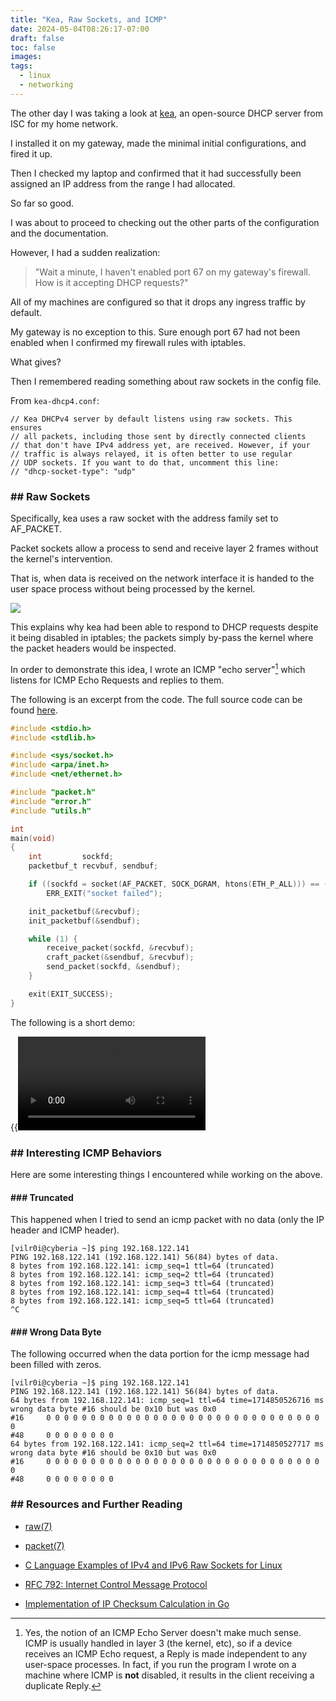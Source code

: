 ```yaml
---
title: "Kea, Raw Sockets, and ICMP"
date: 2024-05-04T08:26:17-07:00
draft: false
toc: false
images:
tags:
  - linux
  - networking
---
```


The other day I was taking a look at [kea](https://kea.readthedocs.io/en/latest/index.html), an open-source DHCP server from ISC for my home network.

I installed it on my gateway, made the minimal initial configurations, and fired it up.

Then I checked my laptop and confirmed that it had successfully been assigned an IP address from the range I had allocated. 

So far so good.

I was about to proceed to checking out the other parts of the configuration and the documentation.

However, I had a sudden realization:

> "Wait a minute, I haven't enabled port 67 on my gateway's firewall. How is it accepting DHCP requests?"

All of my machines are configured so that it drops any ingress traffic by default.

My gateway is no exception to this. Sure enough port 67 had not been enabled when I confirmed my firewall rules with iptables.

What gives?

Then I remembered reading something about raw sockets in the config file.

From `kea-dhcp4.conf`:
```console
// Kea DHCPv4 server by default listens using raw sockets. This ensures
// all packets, including those sent by directly connected clients
// that don't have IPv4 address yet, are received. However, if your
// traffic is always relayed, it is often better to use regular
// UDP sockets. If you want to do that, uncomment this line:
// "dhcp-socket-type": "udp"
```

### \#\# Raw Sockets

Specifically, kea uses a raw socket with the address family set to AF_PACKET. 

Packet sockets allow a process to send and receive layer 2 frames without the kernel's intervention.

That is, when data is received on the network interface it is handed to the user space process without being processed by the kernel.

![](https://www.opensourceforu.com/wp-content/uploads/2015/03/Figure-11-1-350x108.jpg)

This explains why kea had been able to respond to DHCP requests despite it being disabled in iptables; the packets simply by-pass the kernel where the packet headers would be inspected.

In order to demonstrate this idea, I wrote an ICMP "echo server"[^1] which listens for ICMP Echo Requests and replies to them. 

The following is an excerpt from the code. The full source code can be found [here](https://github.com/vilroi/lab/tree/main/raw/icmp_echo_server).

```c
#include <stdio.h>
#include <stdlib.h>

#include <sys/socket.h>
#include <arpa/inet.h>
#include <net/ethernet.h>

#include "packet.h"
#include "error.h"
#include "utils.h"

int 
main(void)
{
	int			sockfd;
	packetbuf_t	recvbuf, sendbuf;

	if ((sockfd = socket(AF_PACKET, SOCK_DGRAM, htons(ETH_P_ALL))) == -1)
		ERR_EXIT("socket failed");

	init_packetbuf(&recvbuf);
	init_packetbuf(&sendbuf);

	while (1) {
		receive_packet(sockfd, &recvbuf);
		craft_packet(&sendbuf, &recvbuf);
		send_packet(sockfd, &sendbuf);
	}

	exit(EXIT_SUCCESS);
}
```

The following is a short demo:

{{<video src="/static/icmp_server.webm" type="video/webm" preload="auto">}}

### \#\# Interesting ICMP Behaviors
Here are some interesting things I encountered while working on the above.

#### \#\#\# Truncated
This happened when I tried to send an icmp packet with no data (only the IP header and ICMP header).

```console
[vilr0i@cyberia ~]$ ping 192.168.122.141
PING 192.168.122.141 (192.168.122.141) 56(84) bytes of data.
8 bytes from 192.168.122.141: icmp_seq=1 ttl=64 (truncated)
8 bytes from 192.168.122.141: icmp_seq=2 ttl=64 (truncated)
8 bytes from 192.168.122.141: icmp_seq=3 ttl=64 (truncated)
8 bytes from 192.168.122.141: icmp_seq=4 ttl=64 (truncated)
8 bytes from 192.168.122.141: icmp_seq=5 ttl=64 (truncated)
^C
```

#### \#\#\# Wrong Data Byte
The following occurred when the data portion for the icmp message had been filled with zeros.

```console
[vilr0i@cyberia ~]$ ping 192.168.122.141
PING 192.168.122.141 (192.168.122.141) 56(84) bytes of data.
64 bytes from 192.168.122.141: icmp_seq=1 ttl=64 time=1714850526716 ms
wrong data byte #16 should be 0x10 but was 0x0
#16     0 0 0 0 0 0 0 0 0 0 0 0 0 0 0 0 0 0 0 0 0 0 0 0 0 0 0 0 0 0 0 0 
#48     0 0 0 0 0 0 0 0 
64 bytes from 192.168.122.141: icmp_seq=2 ttl=64 time=1714850527717 ms
wrong data byte #16 should be 0x10 but was 0x0
#16     0 0 0 0 0 0 0 0 0 0 0 0 0 0 0 0 0 0 0 0 0 0 0 0 0 0 0 0 0 0 0 0 
#48     0 0 0 0 0 0 0 0 
```

### \#\# Resources and Further Reading

- [raw(7)](https://www.man7.org/linux/man-pages/man7/raw.7.html)

- [packet(7)](https://www.man7.org/linux/man-pages/man7/packet.7.html)

- [C Language Examples of IPv4 and IPv6 Raw Sockets for Linux](https://pdbuchan.com/rawsock/rawsock.html)

- [RFC 792: Internet Control Message Protocol](https://www.rfc-editor.org/rfc/rfc792)

- [Implementation of IP Checksum Calculation in Go](https://github.com/google/netstack/blob/55fcc16cd0eb/tcpip/header/checksum.go#L52)

[^1]: Yes, the notion of an ICMP Echo Server doesn't make much sense. ICMP is usually handled in layer 3 (the kernel, etc), so if a device receives an ICMP Echo request, a Reply is made independent to any user-space processes. In fact, if you run the program I wrote on a machine where ICMP is **not** disabled, it results in the client receiving a duplicate Reply.

